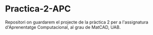 # Practica-2-APC
Repositori on guardarem el projecte de la pràctica 2 per a l'assignatura d'Aprenentatge Computacional, al grau de MatCAD, UAB.
